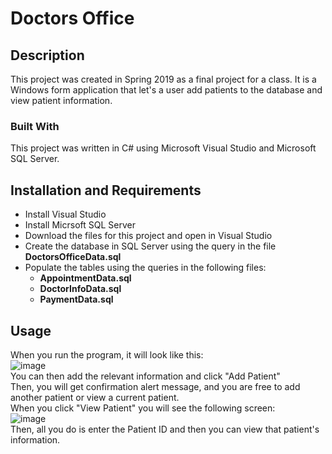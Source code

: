 # Doctors Office

## Description 
This project was created in Spring 2019 as a final project for a class. It is a Windows form application that
let's a user add patients to the database and view patient information.

### Built With
This project was written in C# using Microsoft Visual Studio and Microsoft SQL Server. 

## Installation and Requirements
- Install Visual Studio
- Install Micrsoft SQL Server
- Download the files for this project and open in Visual Studio
- Create the database in SQL Server using the query in the file **DoctorsOfficeData.sql**
- Populate the tables using the queries in the following files:
  - **AppointmentData.sql**
  - **DoctorInfoData.sql**
  - **PaymentData.sql**

## Usage
When you run the program, it will look like this:  
![image](https://user-images.githubusercontent.com/60241296/118714688-adbfe300-b7f0-11eb-8fae-0badc0d8cefa.png)  
You can then add the relevant information and click "Add Patient"  
Then, you will get confirmation alert message, and you are free to add another patient or view a current patient.  
When you click "View Patient" you will see the following screen:  
![image](https://user-images.githubusercontent.com/60241296/118714965-0e4f2000-b7f1-11eb-9835-0259dc5cfba1.png)  
Then, all you do is enter the Patient ID and then you can view that patient's information.
